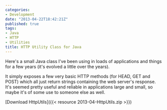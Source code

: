 ```yaml
---
categories:
- Development
date: "2013-04-22T18:42:21Z"
published: true
tags:
- Java
- HTTP
- Utilities
title: HTTP Utility Class for Java
---
```


Here's a small Java class I've been using in loads of applications and
things for a few years (it's evolved a little over the years).

It simply exposes a few very basic HTTP methods (for HEAD, GET and POST)
which all just return strings containing the web server's response. It's
seemed pretty useful and reliable in applications large and small, so
maybe it's of some use to someone else as well.

[Download HttpUtils]({{< resource 2013-04-HttpUtils.zip >}})
